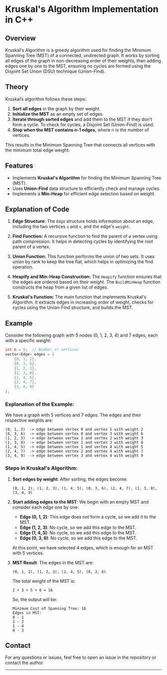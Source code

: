 
# Kruskal's Algorithm Implementation in C++

## Overview

Kruskal's Algorithm is a greedy algorithm used for finding the Minimum Spanning Tree (MST) of a connected, undirected graph. It works by sorting all edges of the graph in non-decreasing order of their weights, then adding edges one by one to the MST, ensuring no cycles are formed using the Disjoint Set Union (DSU) technique (Union-Find).

## Theory

Kruskal’s algorithm follows these steps:

1. **Sort all edges** in the graph by their weight.
2. **Initialize the MST** as an empty set of edges.
3. **Iterate through sorted edges** and add them to the MST if they don’t form a cycle. To check for cycles, a Disjoint Set (Union-Find) is used.
4. **Stop when the MST contains n-1 edges**, where n is the number of vertices.

This results in the Minimum Spanning Tree that connects all vertices with the minimum total edge weight.

## Features

- Implements **Kruskal's Algorithm** for finding the Minimum Spanning Tree (MST).
- Uses **Union-Find** data structure to efficiently check and manage cycles.
- Implements a **Min-Heap** for efficient edge selection based on weight.


## Explanation of Code

1. **Edge Structure:** 
   The `Edge` structure holds information about an edge, including the two vertices `u` and `v`, and the edge's `weight`.

2. **Find Function:** 
   A recursive function to find the parent of a vertex using path compression. It helps in detecting cycles by identifying the root parent of a vertex.

3. **Union Function:** 
   This function performs the union of two sets. It uses union by rank to keep the tree flat, which helps in optimizing the find operation.

4. **Heapify and Min-Heap Construction:** 
   The `Heapify` function ensures that the edges are ordered based on their weight. The `BuildMinHeap` function constructs the heap from a given list of edges.

5. **Kruskal's Function:** 
   The main function that implements Kruskal's Algorithm. It extracts edges in increasing order of weight, checks for cycles using the Union-Find structure, and builds the MST.

## Example

Consider the following graph with 5 nodes (0, 1, 2, 3, 4) and 7 edges, each with a specific weight:

```cpp
int n = 5;  // Number of vertices
vector<Edge> edges = {
    {0, 1, 2},
    {0, 3, 6},
    {1, 2, 3},
    {1, 3, 8},
    {1, 4, 5},
    {2, 4, 7},
    {3, 4, 9}
};
```

### Explanation of the Example:

We have a graph with 5 vertices and 7 edges. The edges and their respective weights are:

```
(0, 1, 2)  -> edge between vertex 0 and vertex 1 with weight 2
(0, 3, 6)  -> edge between vertex 0 and vertex 3 with weight 6
(1, 2, 3)  -> edge between vertex 1 and vertex 2 with weight 3
(1, 3, 8)  -> edge between vertex 1 and vertex 3 with weight 8
(1, 4, 5)  -> edge between vertex 1 and vertex 4 with weight 5
(2, 4, 7)  -> edge between vertex 2 and vertex 4 with weight 7
(3, 4, 9)  -> edge between vertex 3 and vertex 4 with weight 9
```

### Steps in Kruskal's Algorithm:

1. **Sort edges by weight**:
   After sorting, the edges become:
   ```
   (0, 1, 2), (1, 2, 3), (1, 4, 5), (0, 3, 6), (2, 4, 7), (1, 3, 8), (3, 4, 9)
   ```

2. **Start adding edges to the MST**:
   We begin with an empty MST and consider each edge one by one:

   - **Edge (0, 1, 2)**: This edge does not form a cycle, so we add it to the MST.
   - **Edge (1, 2, 3)**: No cycle, so we add this edge to the MST.
   - **Edge (1, 4, 5)**: No cycle, so we add this edge to the MST.
   - **Edge (0, 3, 6)**: No cycle, so we add this edge to the MST.

   At this point, we have selected 4 edges, which is enough for an MST with 5 vertices.

3. **MST Result**:
   The edges in the MST are:
   ```
   (0, 1, 2), (1, 2, 3), (1, 4, 5), (0, 3, 6)
   ```

   The total weight of the MST is:
   ```
   2 + 3 + 5 + 6 = 16
   ```

   So, the output will be:

   ```
   Minimum Cost of Spanning Tree: 16
   Edges in MST:
   0 - 1
   1 - 2
   1 - 4
   0 - 3
   ```

## Contact

For any questions or issues, feel free to open an issue in the repository or contact the author.

---
